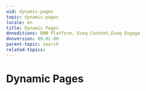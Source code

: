 ```yaml
---
uid: dynamic-pages
topic: dynamic-pages
locale: en
title: Dynamic Pages
dnneditions: DNN Platform, Evoq Content,Evoq Engage
dnnversion: 09.02.00
parent-topic: search
related-topics:
---
```


# Dynamic Pages